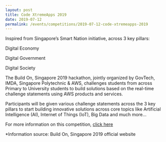 ```yaml
---
layout: post
title: Code XtremeApps 2019
date: 2019-07-12 
permalink: /events/competitions/2019-07-12-code-xtremeapps-2019
---
```


Inspired from Singapore’s Smart Nation initiative, across 3 key pillars:

Digital Economy

Digital Government

Digital Society

 
The Build On, Singapore 2019 hackathon, jointly organized by GovTech, IMDA, Singapore Polytechnic & AWS, challenges students from across Primary to University students to build solutions based on the real-time challenge statements using AWS products and services.

Participants will be given various challenge statements across the 3 key pillars to start building innovative solutions across core topics like Artificial Intelligence (AI), Internet of Things (IoT), Big Data and much more...

For more information on this competition, <a href="https://www.buildonsg-2019.com/" target="_blank">click here</a> 

*Information source: Build On, Singapore 2019 official website
